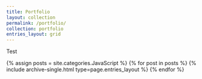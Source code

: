 ```yaml
---
title: Portfolio
layout: collection
permalink: /portfolio/
collection: portfolio
entries_layout: grid
---
```


Test

<!--assign posts에만 변수 변경 -->
{% assign posts = site.categories.JavaScript %}
{% for post in posts %} {% include archive-single.html type=page.entries_layout %} {% endfor %}


